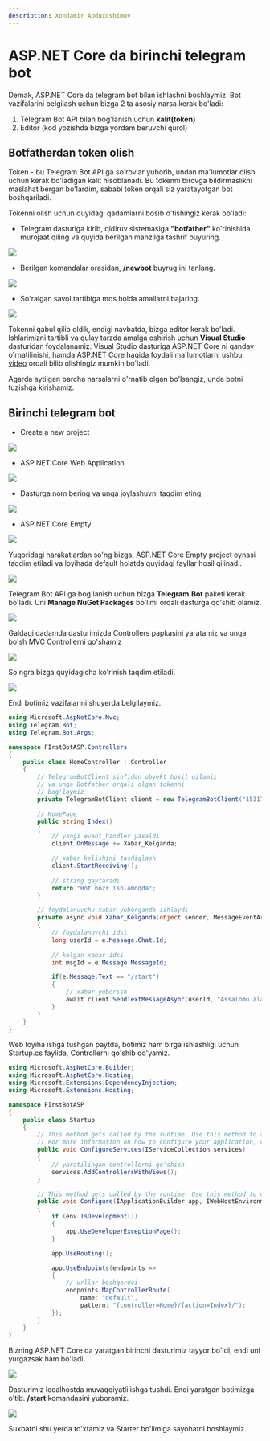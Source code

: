 ```yaml
---
description: Xondamir Abduxoshimov
---
```


# ASP.NET Core da birinchi telegram bot

Demak, ASP.NET Core da telegram bot bilan ishlashni boshlaymiz. Bot vazifalarini belgilash uchun bizga 2 ta asosiy narsa kerak bo'ladi:

1. Telegram Bot API bilan bog'lanish uchun **kalit\(token\)**
2. Editor \(kod yozishda bizga yordam beruvchi qurol\)

## Botfatherdan token olish

Token - bu Telegram Bot API ga so'rovlar yuborib, undan ma'lumotlar olish uchun kerak bo'ladigan kalit hisoblanadi. Bu tokenni birovga bildirmaslikni maslahat bergan bo'lardim, sababi token orqali siz yaratayotgan bot boshqariladi.

Tokenni olish uchun quyidagi qadamlarni bosib o'tishingiz kerak bo'ladi:

* Telegram dasturiga kirib, qidiruv sistemasiga **"botfather"** ko'rinishida murojaat qiling va quyida berilgan manzilga tashrif buyuring.

![](../../.gitbook/assets/searchbot.png)

*  Berilgan komandalar orasidan, **/newbot** buyrug'ini tanlang.

![](../../.gitbook/assets/commandbot.png)

* So'ralgan savol tartibiga mos holda amallarni bajaring.

![](../../.gitbook/assets/tokenbot.png)

Tokenni qabul qilib oldik, endigi navbatda, bizga editor kerak bo'ladi. Ishlarimizni tartibli va qulay tarzda amalga oshirish uchun **Visual Studio** dasturidan foydalanamiz. Visual Studio dasturiga ASP.NET Core ni qanday o'rnatilinishi, hamda ASP.NET Core haqida foydali ma'lumotlarni ushbu [video](https://youtu.be/xj7aYUOw78w) orqali bilib olishingiz mumkin bo'ladi.

Agarda aytilgan barcha narsalarni o'rnatib olgan bo'lsangiz, unda botni tuzishga kirishamiz.

## Birinchi telegram bot

* Create a new project

![](../../.gitbook/assets/firstproject.png)

* ASP.NET Core Web Application

![](../../.gitbook/assets/aspcorebot.png)

* Dasturga nom bering va unga joylashuvni taqdim eting

![](../../.gitbook/assets/namebot.png)

* ASP.NET Core Empty

![](../../.gitbook/assets/emptybot.png)

Yuqoridagi harakatlardan so'ng bizga, ASP.NET Core Empty project oynasi taqdim etiladi va loyihada default holatda quyidagi fayllar hosil qilinadi.

![](../../.gitbook/assets/deafultbot.png)

Telegram Bot API ga bog'lanish uchun bizga **Telegram.Bot** paketi kerak bo'ladi. Uni **Manage NuGet  Packages** bo'limi orqali dasturga qo'shib olamiz.

![](../../.gitbook/assets/packagebot.png)

Galdagi qadamda dasturimizda Controllers papkasini yaratamiz va unga bo'sh MVC Controllerni qo'shamiz

![](../../.gitbook/assets/controllerbot.png)

So'ngra bizga quyidagicha ko'rinish taqdim etiladi.

![](../../.gitbook/assets/defaultcontroller.png)

Endi botimiz vazifalarini shuyerda belgilaymiz.

```csharp
using Microsoft.AspNetCore.Mvc;
using Telegram.Bot;
using Telegram.Bot.Args;

namespace FIrstBotASP.Controllers
{
    public class HomeController : Controller
    {
        // TelegramBotClient sinfidan obyekt hosil qilamiz
        // va unga Botfather orqali olgan tokenni
        // bog'laymiz
        private TelegramBotClient client = new TelegramBotClient("1531755050:AAEpi-2sgSeqoP8E_DVEe0Csx0H8L1zBi2c");

        // HomePage
        public string Index()
        {
            // yangi event_handler yasaldi
            client.OnMessage += Xabar_Kelganda;

            // xabar kelishini tasdiqlash
            client.StartReceiving();
            
            // string qaytaradi  
            return "Bot hozr ishlamoqda";
        }

        // foydalanuvchu xabar yuborganda ishlaydi
        private async void Xabar_Kelganda(object sender, MessageEventArgs e)
        {
            // foydalanuvchi idsi
            long userId = e.Message.Chat.Id;
            
            // kelgan xabar idsi
            int msgId = e.Message.MessageId;

            if(e.Message.Text == "/start")
            {
                // xabar yuborish
                await client.SendTextMessageAsync(userId, "Assalomu alaykum", replyToMessageId: msgId);
            }
        }
    }
}

```

Web loyiha ishga tushgan paytda, botimiz ham birga ishlashligi uchun Startup.cs faylida, Controllerni qo'shib qo'yamiz.

```csharp
using Microsoft.AspNetCore.Builder;
using Microsoft.AspNetCore.Hosting;
using Microsoft.Extensions.DependencyInjection;
using Microsoft.Extensions.Hosting;

namespace FIrstBotASP
{
    public class Startup
    {
        // This method gets called by the runtime. Use this method to add services to the container.
        // For more information on how to configure your application, visit https://go.microsoft.com/fwlink/?LinkID=398940
        public void ConfigureServices(IServiceCollection services)
        {
            // yaratilingan controllerni qo'shish
            services.AddControllersWithViews();
        }

        // This method gets called by the runtime. Use this method to configure the HTTP request pipeline.
        public void Configure(IApplicationBuilder app, IWebHostEnvironment env)
        {
            if (env.IsDevelopment())
            {
                app.UseDeveloperExceptionPage();
            }

            app.UseRouting();

            app.UseEndpoints(endpoints =>
            {
                // urllar boshqaruvi 
                endpoints.MapControllerRoute(
                    name: "default",
                    pattern: "{controller=Home}/{action=Index}/");
            });
        }
    }
}


```

Bizning ASP.NET Core da yaratgan birinchi dasturimiz tayyor bo'ldi, endi uni yurgazsak ham bo'ladi.

![](../../.gitbook/assets/localbot.png)

Dasturimiz localhostda muvaqqiyatli ishga tushdi. Endi yaratgan botimizga o'tib. **/start** komandasini yuboramiz.

![](../../.gitbook/assets/workbot.png)

Suxbatni shu yerda to'xtamiz va Starter bo'limiga sayohatni boshlaymiz.




